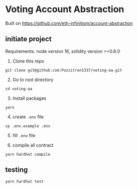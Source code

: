 # Voting Account Abstraction

Built on https://github.com/eth-infinitism/account-abstraction

## initiate project 

Requirements: node version 16, solidity version >=0.8.0
1. Clone this repo

```shell
git clone git@github.com:Pozzitron1337/voting-aa.git
```

2. Go to root directory
```
cd voting-aa
```

3. Install packages

```shell
yarn
```

4. create `.env` file

```shell
cp .env.example .env
```

5. fill `.env` file


6. compile all contract

```
yarn hardhat compile
```

## testing

```
yarn hardhat test
```